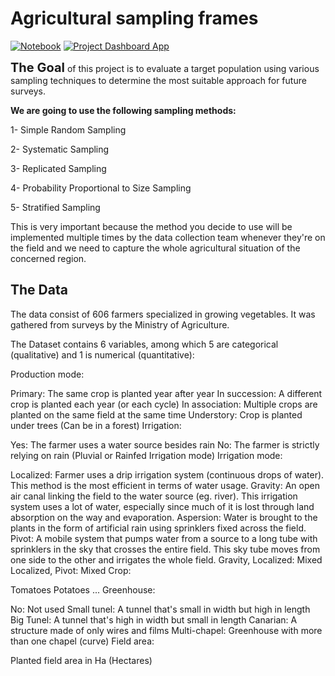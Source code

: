 # Agricultural sampling frames

[![Notebook]](https://sampling-project.streamlit.app)     [![Project Dashboard App]](https://sampling-project.streamlit.app)

[Project Dashboard App]: https://img.shields.io/badge/Project_Dashboard-37a779?style=for-the-badge

[Notebook]: https://img.shields.io/badge/Notebook-informational?style=for-the-badge



<span style ="font-size:20px;">**The Goal**</span> of this project is to evaluate a target population using various sampling techniques to determine the most suitable approach for future surveys.

**We are going to use the following sampling methods:**

1- Simple Random Sampling

2- Systematic Sampling

3- Replicated Sampling

4- Probability Proportional to Size Sampling

5- Stratified Sampling


This is very important because the method you decide to use will be implemented multiple times by the data collection team whenever they're on the field and we need to capture the whole agricultural situation of the concerned region.

## The Data

The data consist of 606 farmers specialized in growing vegetables. It was gathered from surveys by the Ministry of Agriculture.

The Dataset contains 6 variables, among which 5 are categorical (qualitative) and 1 is numerical (quantitative):

Production mode:

Primary: The same crop is planted year after year
In succession: A different crop is planted each year (or each cycle)
In association: Multiple crops are planted on the same field at the same time
Understory: Crop is planted under trees (Can be in a forest)
Irrigation:

Yes: The farmer uses a water source besides rain
No: The farmer is strictly relying on rain (Pluvial or Rainfed Irrigation mode)
Irrigation mode:

Localized: Farmer uses a drip irrigation system (continuous drops of water). This method is the most efficient in terms of water usage.
Gravity: An open air canal linking the field to the water source (eg. river). This irrigation system uses a lot of water, especially since much of it is lost through land absorption on the way and evaporation.
Aspersion: Water is brought to the plants in the form of artificial rain using sprinklers fixed across the field.
Pivot: A mobile system that pumps water from a source to a long tube with sprinklers in the sky that crosses the entire field. This sky tube moves from one side to the other and irrigates the whole field.
Gravity, Localized: Mixed
Localized, Pivot: Mixed
Crop:

Tomatoes
Potatoes
...
Greenhouse:

No: Not used
Small tunel: A tunnel that's small in width but high in length
Big Tunel: A tunnel that's high in width but small in length
Canarian: A structure made of only wires and films
Multi-chapel: Greenhouse with more than one chapel (curve)
Field area:

Planted field area in Ha (Hectares)




